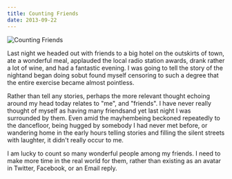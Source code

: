 ```yaml
---
title: Counting Friends
date: 2013-09-22
---
```


![Counting Friends](https://source.unsplash.com/l7dbl-sUg3k/1600x900)

Last night we headed out with friends to a big hotel on the outskirts of town, ate a wonderful meal, applauded the local radio station awards, drank rather a lot of wine, and had a fantastic evening. I was going to tell the story of the nightand began doing sobut found myself censoring to such a degree that the entire exercise became almost pointless.

Rather than tell any stories, perhaps the more relevant thought echoing around my head today relates to "me", and "friends". I have never really thought of myself as having many friendsand yet last night I was surrounded by them. Even amid the mayhembeing beckoned repeatedly to the dancefloor, being hugged by somebody I had never met before, or wandering home in the early hours telling stories and filling the silent streets with laughter, it didn't really occur to me.

I am lucky to count so many wonderful people among my friends. I need to make more time in the real world for them, rather than existing as an avatar in Twitter, Facebook, or an Email reply.